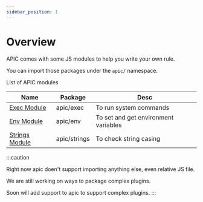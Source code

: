 ```yaml
---
sidebar_position: 1
---
```


# Overview

APIC comes with some JS modules to help you write your own rule.

You can import those packages under the `apic/` namespace.

List of APIC modules

| Name                                   | Package      | Desc                                 |
| -------------------------------------- | ------------ | ------------------------------------ |
| [Exec Module](/cli/modules/exec)       | apic/exec    | To run system commands               |
| [Env Module](/cli/modules/env)         | apic/env     | To set and get environment variables |
| [Strings Module](/cli/modules/strings) | apic/strings | To check string casing               |

:::caution

Right now apic doen't support importing anything else, even relative JS file.

We are still working on ways to package complex plugins.

Soon will add support to apic to support complex plugins.
:::

